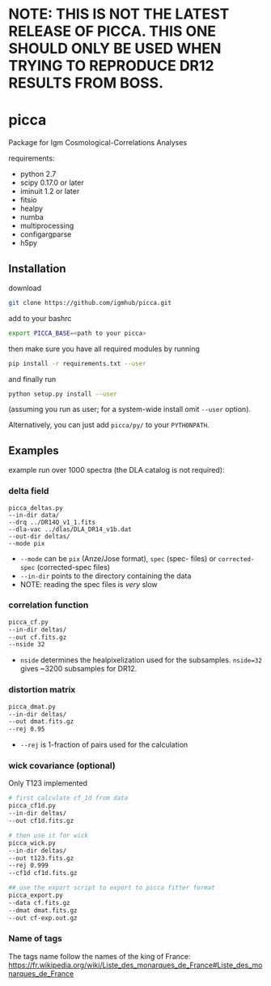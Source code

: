 # NOTE: THIS IS NOT THE LATEST RELEASE OF PICCA. THIS ONE SHOULD ONLY BE USED WHEN TRYING TO REPRODUCE DR12 RESULTS FROM BOSS.

# picca

Package for Igm Cosmological-Correlations Analyses

requirements:
*   python 2.7
*   scipy 0.17.0 or later
*   iminuit 1.2 or later
*   fitsio
*   healpy
*   numba
*   multiprocessing
*   configargparse
*   h5py

## Installation

download
```bash
git clone https://github.com/igmhub/picca.git
```

add to your bashrc
```bash
export PICCA_BASE=<path to your picca>
```

then make sure you have all required modules by running
```bash
pip install -r requirements.txt --user
```

and finally run
```bash
python setup.py install --user
```
(assuming you run as user; for a system-wide install omit `--user` option).

Alternatively, you can just add `picca/py/` to your `PYTHONPATH`.

## Examples

example run over 1000 spectra (the DLA catalog is not required):

### delta field

```
picca_deltas.py
--in-dir data/
--drq ../DR14Q_v1_1.fits
--dla-vac ../dlas/DLA_DR14_v1b.dat
--out-dir deltas/
--mode pix
```

*   `--mode` can be `pix` (Anze/Jose format), `spec` (spec- files) or `corrected-spec` (corrected-spec files)
*   `--in-dir` points to the directory containing the data
*   NOTE: reading the spec files is *very* slow

### correlation function

```bash
picca_cf.py
--in-dir deltas/
--out cf.fits.gz
--nside 32
```
*   `nside` determines the healpixelization used for the subsamples. `nside=32` gives ~3200 subsamples for DR12.

### distortion matrix

```bash
picca_dmat.py
--in-dir deltas/
--out dmat.fits.gz
--rej 0.95
```

*   `--rej` is 1-fraction of pairs used for the calculation

### wick covariance (optional)

Only T123 implemented

```bash
# first calculate cf_1d from data
picca_cf1d.py
--in-dir deltas/
--out cf1d.fits.gz

# then use it for wick
picca_wick.py
--in-dir deltas/
--out t123.fits.gz
--rej 0.999
--cf1d cf1d.fits.gz

## use the export script to export to picca fitter format
picca_export.py
--data cf.fits.gz
--dmat dmat.fits.gz
--out cf-exp.out.gz
```

### Name of tags

The tags name follow the names of the king of France:<br/>
https://fr.wikipedia.org/wiki/Liste_des_monarques_de_France#Liste_des_monarques_de_France
